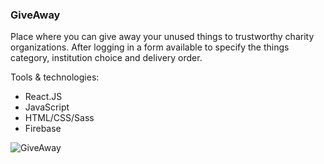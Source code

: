 ### GiveAway

Place where you can give away your unused things to trustworthy charity organizations. After logging in a form available to specify the things category, institution choice and delivery order.

Tools & technologies:
* React.JS
* JavaScript
* HTML/CSS/Sass
* Firebase

<img src="ublic/GiveAway.png" alt="GiveAway" />
